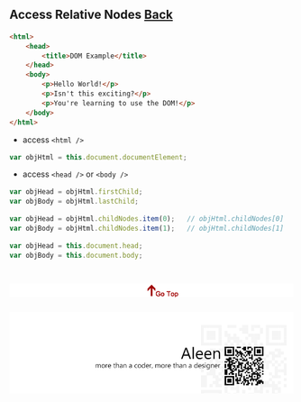 ## Access Relative Nodes [Back](./../HTML.md)

```html
<html>
    <head>
        <title>DOM Example</title>
    </head>
    <body>
        <p>Hello World!</p>
        <p>Isn't this exciting?</p>
        <p>You're learning to use the DOM!</p>
    </body>
</html>
```

- access `<html />`

```js
var objHtml = this.document.documentElement;
```

- access `<head />` or `<body />`

```js
var objHead = objHtml.firstChild;
var objBody = objHtml.lastChild;
```

```js
var objHead = objHtml.childNodes.item(0);	// objHtml.childNodes[0]
var objBody = objHtml.childNodes.item(1);	// objHtml.childNodes[1]
```

```js
var objHead = this.document.head;
var objBody = this.document.body;
```

<a href="#" style="left:200px;"><img src="./../../../pic/gotop.png"></a>
=====
<a href="http://aleen42.github.io/" target="_blank" ><img src="./../../../pic/tail.gif"></a>

